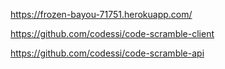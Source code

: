  https://frozen-bayou-71751.herokuapp.com/
 
 https://github.com/codessi/code-scramble-client
 
 https://github.com/codessi/code-scramble-api
 
